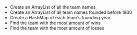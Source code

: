 - Create an ArrayList of all the team names
- Create an ArrayList of all team names founded before 1930
- Create a HashMap of each team's founding year
- Find the team with the most amount of wins
- Find the team with the most amount of losses